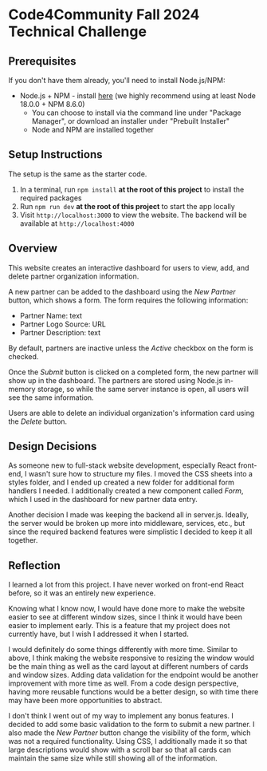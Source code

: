 # Code4Community Fall 2024 Technical Challenge
## Prerequisites

If you don't have them already, you'll need to install Node.js/NPM:
- Node.js + NPM - install [here](https://nodejs.org/en/download/package-manager) (we highly recommend using at least Node 18.0.0 + NPM 8.6.0)
   - You can choose to install via the command line under "Package Manager", or download an installer under "Prebuilt Installer"
   - Node and NPM are installed together

## Setup Instructions

The setup is the same as the starter code.

1. In a terminal, run `npm install` **at the root of this project** to install the required packages
2. Run `npm run dev` **at the root of this project** to start the app locally
3. Visit `http://localhost:3000` to view the website. The backend will be available at `http://localhost:4000`

## Overview

This website creates an interactive dashboard for users to view, add, and delete partner organization information.

A new partner can be added to the dashboard using the *New Partner* button, which shows a form. The form requires the following information:
- Partner Name: text
- Partner Logo Source: URL
- Partner Description: text

By default, partners are inactive unless the *Active* checkbox on the form is checked.

Once the *Submit* button is clicked on a completed form, the new partner will show up in the dashboard. The partners are stored using Node.js in-memory storage, so while the same server instance is open, all users will see the same information.

Users are able to delete an individual organization's information card using the *Delete* button. 

## Design Decisions
As someone new to full-stack website development, especially React front-end, I wasn't sure how to structure my files. I moved the CSS sheets into a styles folder, and I ended up created a new folder for additional form handlers I needed. I additionally created a new component called *Form*, which I used in the dashboard for new partner data entry. 

Another decision I made was keeping the backend all in server.js. Ideally, the server would be broken up more into middleware, services, etc., but since the required backend features were simplistic I decided to keep it all together.

## Reflection
I learned a lot from this project. I have never worked on front-end React before, so it was an entirely new experience. 

Knowing what I know now, I would have done more to make the website easier to see at different window sizes, since I think it would have been easier to implement early. This is a feature that my project does not currently have, but I wish I addressed it when I started.

I would definitely do some things differently with more time. Similar to above, I think making the website responsive to resizing the window would be the main thing as well as the card layout at different numbers of cards and window sizes. Adding data validation for the endpoint would be another improvement with more time as well. From a code design perspective, having more reusable functions would be a better design, so with time there may have been more opportunities to abstract.

I don't think I went out of my way to implement any bonus features. I decided to add some basic validation to the form to submit a new partner. I also made the *New Partner* button change the visibility of the form, which was not a required functionality. Using CSS, I additionally made it so that large descriptions would show with a scroll bar so that all cards can maintain the same size while still showing all of the information. 